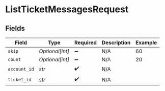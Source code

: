 # ListTicketMessagesRequest


## Fields

| Field              | Type               | Required           | Description        | Example            |
| ------------------ | ------------------ | ------------------ | ------------------ | ------------------ |
| `skip`             | *Optional[int]*    | :heavy_minus_sign: | N/A                | 60                 |
| `count`            | *Optional[int]*    | :heavy_minus_sign: | N/A                | 20                 |
| `account_id`       | *str*              | :heavy_check_mark: | N/A                |                    |
| `ticket_id`        | *str*              | :heavy_check_mark: | N/A                |                    |